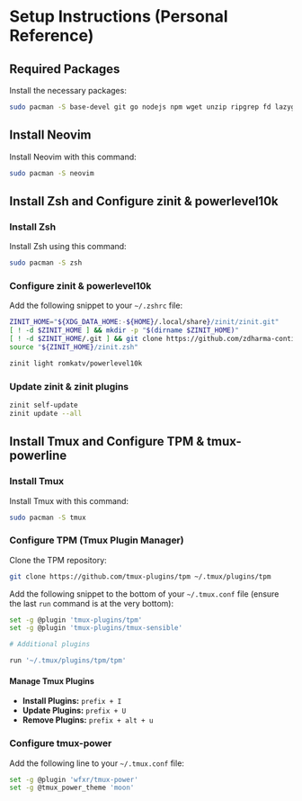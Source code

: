 # Setup Instructions (Personal Reference)

## Required Packages

Install the necessary packages:

```bash
sudo pacman -S base-devel git go nodejs npm wget unzip ripgrep fd lazygit rustup
```

## Install Neovim

Install Neovim with this command:

```bash
sudo pacman -S neovim
```

## Install Zsh and Configure zinit & powerlevel10k

### Install Zsh

Install Zsh using this command:

```bash
sudo pacman -S zsh
```

### Configure zinit & powerlevel10k

Add the following snippet to your `~/.zshrc` file:

```sh
ZINIT_HOME="${XDG_DATA_HOME:-${HOME}/.local/share}/zinit/zinit.git"
[ ! -d $ZINIT_HOME ] && mkdir -p "$(dirname $ZINIT_HOME)"
[ ! -d $ZINIT_HOME/.git ] && git clone https://github.com/zdharma-continuum/zinit.git "$ZINIT_HOME"
source "${ZINIT_HOME}/zinit.zsh"

zinit light romkatv/powerlevel10k
```

### Update zinit & zinit plugins
```bash
zinit self-update
zinit update --all
```

## Install Tmux and Configure TPM & tmux-powerline

### Install Tmux

Install Tmux with this command:

```bash
sudo pacman -S tmux
```

### Configure TPM (Tmux Plugin Manager)

Clone the TPM repository:

```bash
git clone https://github.com/tmux-plugins/tpm ~/.tmux/plugins/tpm
```

Add the following snippet to the bottom of your `~/.tmux.conf` file (ensure the last `run` command is at the very bottom):

```sh
set -g @plugin 'tmux-plugins/tpm'
set -g @plugin 'tmux-plugins/tmux-sensible'

# Additional plugins

run '~/.tmux/plugins/tpm/tpm'
```

#### Manage Tmux Plugins

- **Install Plugins:** `prefix + I`
- **Update Plugins:** `prefix + U`
- **Remove Plugins:** `prefix + alt + u`

### Configure tmux-power

Add the following line to your `~/.tmux.conf` file:

```sh
set -g @plugin 'wfxr/tmux-power'
set -g @tmux_power_theme 'moon'
```
